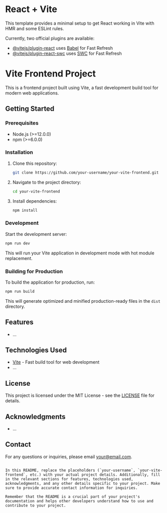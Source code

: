 # React + Vite

This template provides a minimal setup to get React working in Vite with HMR and some ESLint rules.

Currently, two official plugins are available:

- [@vitejs/plugin-react](https://github.com/vitejs/vite-plugin-react/blob/main/packages/plugin-react/README.md) uses [Babel](https://babeljs.io/) for Fast Refresh
- [@vitejs/plugin-react-swc](https://github.com/vitejs/vite-plugin-react-swc) uses [SWC](https://swc.rs/) for Fast Refresh

# Vite Frontend Project

This is a frontend project built using Vite, a fast development build tool for modern web applications.

## Getting Started

### Prerequisites

- Node.js (>=12.0.0)
- npm (>=6.0.0)

### Installation

1. Clone this repository:

   ```bash
   git clone https://github.com/your-username/your-vite-frontend.git
   ```

2. Navigate to the project directory:

   ```bash
   cd your-vite-frontend
   ```

3. Install dependencies:

   ```bash
   npm install
   ```

### Development

Start the development server:

```bash
npm run dev
```

This will run your Vite application in development mode with hot module replacement.

### Building for Production

To build the application for production, run:

```bash
npm run build
```

This will generate optimized and minified production-ready files in the `dist` directory.

## Features

- ...

## Technologies Used

- [Vite](https://vitejs.dev/) - Fast build tool for web development
- ...

## License

This project is licensed under the MIT License - see the [LICENSE](LICENSE) file for details.

## Acknowledgments

- ...

## Contact

For any questions or inquiries, please email [your@email.com](mailto:your@email.com).
```

In this README, replace the placeholders (`your-username`, `your-vite-frontend`, etc.) with your actual project details. Additionally, fill in the relevant sections for features, technologies used, acknowledgments, and any other details specific to your project. Make sure to provide accurate contact information for inquiries.

Remember that the README is a crucial part of your project's documentation and helps other developers understand how to use and contribute to your project.
